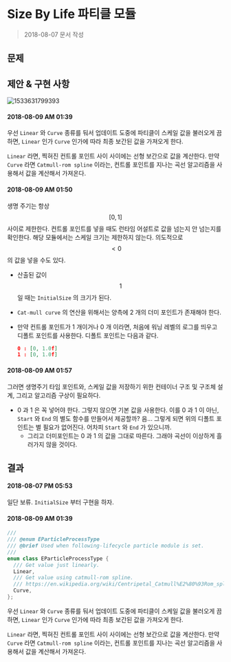 # Size By Life 파티클 모듈

> 2018-08-07 문서 작성

## 문제



## 제안 & 구현 사항

![1533631799393](D:\Development\OPGS16\Docs\Media\1533631799393.png)

#### 2018-08-09 AM 01:39

우선 `Linear` 와 `Curve` 종류를 둬서 업데이트 도중에 파티클이 스케일 값을 불러오게 끔 하면, `Linear` 인가 `Curve` 인가에 따라 최종 보간된 값을 가져오게 한다.

`Linear` 라면, 찍혀진 컨트롤 포인트 사이 사이에는 선형 보간으로 값을 계산한다. 만약 `Curve` 라면 `Catmull-rom spline` 이라는, 컨트롤 포인트를 지나는 곡선 알고리즘을 사용해서 값을 계산해서 가져온다.

#### 2018-08-09 AM 01:50

생명 주기는 항상 $$ [0, 1] $$ 사이로 제한한다. 컨트롤 포인트를 넣을 때도 런타임 어설트로 값을 넘는지 안 넘는지를 확인한다. 해당 모듈에서는 스케일 크기는 제한하지 않는다. 의도적으로 $$ < 0 $$ 의 값을 넣을 수도 있다.

* 산출된 값이 $$ 1 $$ 일 때는 `InitialSize` 의 크기가 된다.

* `Cat-mull curve` 의 연산을 위해서는 양측에 2 개의 더미 포인트가 존재해야 한다.

* 만약 컨트롤 포인트가 1 개이거나 0 개 이라면, 처음에 워닝 레벨의 로그를 띄우고 디폴트 포인트를 사용한다.
  디폴트 포인트는 다음과 같다.

  ``` json
  0 : [0, 1.0f]
  1 : [0, 1.0f]
  ```

#### 2018-08-09 AM 01:57

 그러면 생명주기 타임 포인트와, 스케일 값을 저장하기 위한 컨테이너 구조 및 구조체 설계, 그리고 알고리즘 구상이 필요하다.

* 0 과 1 은 꼭 넣어야 한다. 그렇지 않으면 기본 값을 사용한다.
  이를 0 과 1 이 아닌, `Start` 와 `End` 의 별도 함수를 만들어서 제공할까? 음...
  그렇게 되면 위의 디폴트 포인트는 별 필요가 없어진다. 어차피 `Start` 와 `End` 가 있으니까.
  * 그리고 더미포인트는 0 과 1 의 값을 그대로 따른다. 그래야 곡선이 이상하게 흘러가지 않을 것이다.

## 결과

#### 2018-08-07 PM 05:53

일단 보류. `InitialSize` 부터 구현을 하자.

#### 2018-08-09 AM 01:39

``` c++
///
/// @enum EParticleProcessType
/// @brief Used when following-lifecycle particle module is set.
///
enum class EParticleProcessType {
  /// Get value just linearly.
  Linear,
  /// Get value using catmull-rom spline.
  /// https://en.wikipedia.org/wiki/Centripetal_Catmull%E2%80%93Rom_spline
  Curve,
};
```

우선 `Linear` 와 `Curve` 종류를 둬서 업데이트 도중에 파티클이 스케일 값을 불러오게 끔 하면, `Linear` 인가 `Curve` 인가에 따라 최종 보간된 값을 가져오게 한다.

`Linear` 라면, 찍혀진 컨트롤 포인트 사이 사이에는 선형 보간으로 값을 계산한다. 만약 `Curve` 라면 `Catmull-rom spline` 이라는, 컨트롤 포인트를 지나는 곡선 알고리즘을 사용해서 값을 계산해서 가져온다.

